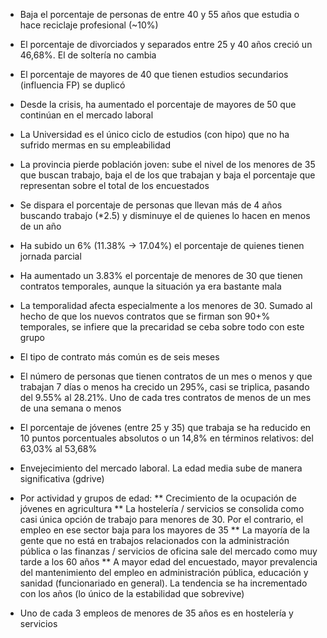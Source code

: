 * Baja el porcentaje de personas de entre 40 y 55 años que estudia o hace reciclaje profesional (~10%)

* El porcentaje de divorciados y separados entre 25 y 40 años creció un 46,68%. El de soltería no cambia

* El porcentaje de mayores de 40 que tienen estudios secundarios (influencia FP) se duplicó

* Desde la crisis, ha aumentado el porcentaje de mayores de 50 que continúan en el mercado laboral

* La Universidad es el único ciclo de estudios (con hipo) que no ha sufrido mermas en su empleabilidad

* La provincia pierde población joven: sube el nivel de los menores de 35 que buscan trabajo, baja el de los que trabajan y baja el porcentaje que representan sobre el total de los encuestados

* Se dispara el porcentaje de personas que llevan más de 4 años buscando trabajo (*2.5) y disminuye el de quienes lo hacen en menos de un año

* Ha subido un 6% (11.38% -> 17.04%) el porcentaje de quienes tienen jornada parcial

* Ha aumentado un 3.83% el porcentaje de menores de 30 que tienen contratos temporales, aunque la situación ya era bastante mala

* La temporalidad afecta especialmente a los menores de 30. Sumado al hecho de que los nuevos contratos que se firman son 90+% temporales, se infiere que la precaridad se ceba sobre todo con este grupo

* El tipo de contrato más común es de seis meses

* El número de personas que tienen contratos de un mes o menos y que trabajan 7 días o menos ha crecido un 295%, casi se triplica, pasando del 9.55% al 28.21%. Uno de cada tres contratos de menos de un mes de una semana o menos

* El porcentaje de jóvenes (entre 25 y 35) que trabaja se ha reducido en 10 puntos porcentuales absolutos o un 14,8% en términos relativos: del 63,03% al 53,68%

* Envejecimiento del mercado laboral. La edad media sube de manera significativa (gdrive)

* Por actividad y grupos de edad:
  ** Crecimiento de la ocupación de jóvenes en agricultura
  ** La hostelería / servicios se consolida como casi única opción de trabajo para menores de 30. Por el contrario, el empleo en ese sector baja para los mayores de 35
  ** La mayoría de la gente que no está en trabajos relacionados con la administración pública o las finanzas / servicios de oficina sale del mercado como muy tarde a los 60 años
  ** A mayor edad del encuestado, mayor prevalencia del mantenimiento del empleo en administración pública, educación y sanidad (funcionariado en general). La tendencia se ha incrementado con los años (lo único de la estabilidad que sobrevive)

* Uno de cada 3 empleos de menores de 35 años es en hostelería y servicios
